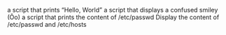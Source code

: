 a script that prints “Hello, World”
a script that displays a confused smiley (Ôo) 
a script that prints the content of /etc/passwd
Display the content of /etc/passwd and /etc/hosts
